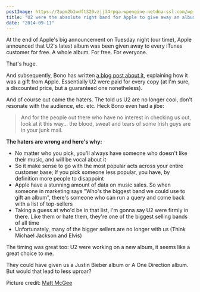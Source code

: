 ```yaml
---
postImage: https://2upm2b1wdft320vzjj34rpga-wpengine.netdna-ssl.com/wp-content/uploads/2014/09/76676872_8312c76522_o.jpg.webp
title: "U2 were the absolute right band for Apple to give away an album"
date: "2014-09-11"
---
```


At the end of Apple's big announcement on Tuesday night (our time), Apple announced that U2's latest album was been given away to every iTunes customer for free. A whole album. For free. For everyone.

That's huge.

And subsequently, Bono has written [a blog post about it](http://www.u2.com/news/title/remember-us), explaining how it was a gift from Apple. Essentially U2 were paid for every copy (at I'm sure, a discounted price, but a guaranteed one nonetheless).

And of course out came the haters. The told us U2 are no longer cool, don't resonate with the audience, etc. etc. Heck Bono even had a jibe:

> And for the people out there who have no interest in checking us out, look at it this way… the blood, sweat and tears of some Irish guys are in your junk mail.

**The haters are wrong and here's why:**

- No matter who you pick, you'll always have someone who doesn't like their music, and will be vocal about it
- So it make sense to go with the most popular acts across your entire customer base; If you pick someone less popular, you have, by definition more people to disappoint
- Apple have a stunning amount of data on music sales. So when someone in marketing says "Who's the biggest band we could use to gift an album", there's someone who can run a query and come back with a list of top-sellers
- Taking a guess at who'd be in that list, I'm gonna say U2 were firmly in there. Like them or hate them, they're one of the biggest selling bands of all time
- Unfortunately, many of the bigger sellers are no longer with us (Think Michael Jackson and Elvis)

The timing was great too: U2 were working on a new album, it seems like a great choice to me.

They could have given us a Justin Bieber album or A One Direction album. But would that lead to less uproar?

Picture credit: [Matt McGee](https://www.flickr.com/photos/pleeker/76676872/in/photolist-7LZn3-76Tp2K-2aRaT-iLApt-kBX48K-6Ba1fG-a8DEK-a8DEM-5jn3MX-5USUVk-3WxAt-HXyL-7VPHzu-HXyQ-HXZj-HYjV-HXVf-gPScC-3WxDj-8ufnr-6MA8dL-9RJFxz-6Q7Axo-czEXu-Jhsu-6DYCN1-HXyK-HXyN-6Q7nt1-6Rwnry-HXyP-75FUZF-HXVa-bA8nCg-9eNS7T-HXZe-3494sG-bA8nCz-6RsiY2-jrnpV-7LZn1-6Rwnzo-344tYn-c1XG5m-6RwnCU-HXZf-HXyM-aTg6j-HYHj-i3FCL)
